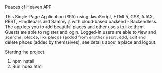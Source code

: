 Peaces of Heaven APP

This Single-Page Application (SPA) using JavaScript, HTML5, CSS, AJAX, REST, Handlebars and Sammy.js with cloud-based backend - Backendless.
The app lets you to add beautiful places and other users to like them.
Guests are able to register and login.
Logged-in users are able to view and searchall places, like places (added from another users, add, edit and delete places (added by themselves), see details about a place and logout.

Starting the project

1. npm install
2. Run index.html